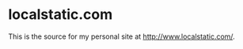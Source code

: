 localstatic.com
===============

This is the source for my personal site at http://www.localstatic.com/. 

